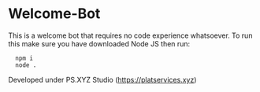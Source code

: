 # Welcome-Bot

This is a welcome bot that requires no code experience whatsoever.
To run this make sure you have downloaded Node JS then run:
```
  npm i
  node .
```
Developed under PS.XYZ Studio (https://platservices.xyz)
